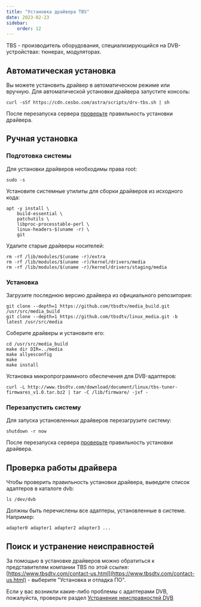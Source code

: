 ```yaml
---
title: "Установка драйвера TBS"
date: 2023-02-23
sidebar:
    order: 12
---
```


TBS - производитель оборудования, специализирующийся на DVB-устройствах: тюнерах, модуляторах.

## Автоматическая установка[](/ru/misc/tools-and-utilities/tbs-driver#auto-installation)

Вы можете установить драйвер в автоматическом режиме или вручную. Для автоматической установки драйвера запустите консоль:

```
curl -sSf https://cdn.cesbo.com/astra/scripts/drv-tbs.sh | sh
```

После перезапуска сервера [проверьте](/ru/misc/tools-and-utilities/tbs-driver#check-driver) правильность установки драйвера.

## Ручная установка[](/ru/misc/tools-and-utilities/tbs-driver#manual-installation)

### Подготовка системы

Для установки драйверов необходимы права root:

```
sudo -s
```

Установите системные утилиты для сборки драйверов из исходного кода:

```
apt -y install \
    build-essential \
    patchutils \
    libproc-processtable-perl \
    linux-headers-$(uname -r) \
    git
```

Удалите старые драйверы носителей:

```
rm -rf /lib/modules/$(uname -r)/extra
rm -rf /lib/modules/$(uname -r)/kernel/drivers/media
rm -rf /lib/modules/$(uname -r)/kernel/drivers/staging/media
```

### Установка

Загрузите последнюю версию драйвера из официального репозитория:

```
git clone --depth=1 https://github.com/tbsdtv/media_build.git /usr/src/media_build
git clone --depth=1 https://github.com/tbsdtv/linux_media.git -b latest /usr/src/media
```

Соберите драйверы и установите его:

```
cd /usr/src/media_build
make dir DIR=../media
make allyesconfig
make
make install
```

Установка микропрограммного обеспечения для DVB-адаптеров:

```
curl -L http://www.tbsdtv.com/download/document/linux/tbs-tuner-firmwares_v1.0.tar.bz2 | tar -C /lib/firmware/ -jxf -
```

### Перезапустить систему

Для запуска установленных драйверов перезагрузите систему:

```
shutdown -r now
```

После перезапуска сервера [проверьте](/ru/misc/tools-and-utilities/tbs-driver#check-driver) правильность установки драйвера.

## Проверка работы драйвера[](/ru/misc/tools-and-utilities/tbs-driver#check-driver)

Чтобы проверить правильность установки драйвера, выведите список адаптеров в каталоге dvb:

```
ls /dev/dvb
```

Должны быть перечислены все адаптеры, установленные в системе. Например:

```
adapter0 adapter1 adapter2 adapter3 ...
```

## Поиск и устранение неисправностей[](/ru/misc/tools-and-utilities/tbs-driver#troubleshooting)

За помощью в установке драйверов можно обратиться к представителям компании TBS по этой ссылке: [https://www.tbsdtv.com/contact-us.html](https://www.tbsdtv.com/contact-us.html) - выберите "Установка и отладка ПО".

Если у вас возникли какие-либо проблемы с адаптерами DVB, пожалуйста, проверьте раздел [Устранение неисправностей DVB](/ru/misc/troubleshooting/dvb)
